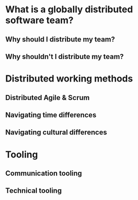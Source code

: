 # What is a globally distributed software team?

## Why should I distribute my team?

## Why shouldn't I distribute my team?

# Distributed working methods

## Distributed Agile & Scrum

## Navigating time differences

## Navigating cultural differences

# Tooling

## Communication tooling

## Technical tooling

